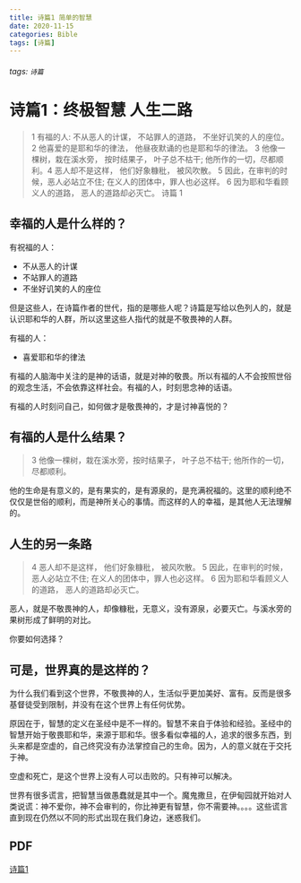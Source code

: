 ```yaml
---
title: 诗篇1 简单的智慧
date: 2020-11-15
categories: Bible
tags: [诗篇]
---
```


###### tags: `诗篇` 

# 诗篇1：终极智慧 人生二路

> 1 有福的人: 不从恶人的计谋， 不站罪人的道路， 不坐好讥笑的人的座位。 2 他喜爱的是耶和华的律法， 他昼夜默诵的也是耶和华的律法。 3 他像一棵树，栽在溪水旁， 按时结果子， 叶子总不枯干; 他所作的一切，尽都顺利。4 恶人却不是这样， 他们好象糠秕， 被风吹散。 5 因此，在审判的时候，恶人必站立不住; 在义人的团体中，罪人也必这样。 6 因为耶和华看顾义人的道路， 恶人的道路却必灭亡。
> 诗篇 1

## 幸福的人是什么样的？

有祝福的人：
- 不从恶人的计谋
- 不站罪人的道路
- 不坐好讥笑的人的座位

但是这些人，在诗篇作者的世代，指的是哪些人呢？诗篇是写给以色列人的，就是认识耶和华的人群，所以这里这些人指代的就是不敬畏神的人群。

有福的人：
- 喜爱耶和华的律法

有福的人脑海中关注的是神的话语，就是对神的敬畏。所以有福的人不会按照世俗的观念生活，不会依靠这样社会。有福的人，时刻思念神的话语。

有福的人时刻问自己，如何做才是敬畏神的，才是讨神喜悦的？

## 有福的人是什么结果？

> 3 他像一棵树，栽在溪水旁，按时结果子， 叶子总不枯干; 他所作的一切，尽都顺利。

他的生命是有意义的，是有果实的，是有源泉的，是充满祝福的。这里的顺利绝不仅仅是世俗的顺利，而是神所关心的事情。而这样的人的幸福，是其他人无法理解的。

## 人生的另一条路

>  4 恶人却不是这样， 他们好象糠秕， 被风吹散。 5 因此，在审判的时候，恶人必站立不住; 在义人的团体中，罪人也必这样。 6 因为耶和华看顾义人的道路， 恶人的道路却必灭亡。

恶人，就是不敬畏神的人，却像糠秕，无意义，没有源泉，必要灭亡。与溪水旁的果树形成了鲜明的对比。

你要如何选择？

## 可是，世界真的是这样的？

为什么我们看到这个世界，不敬畏神的人，生活似乎更加美好、富有。反而是很多基督徒受到限制，并没有在这个世界上有任何优势。

原因在于，智慧的定义在圣经中是不一样的。智慧不来自于体验和经验。圣经中的智慧开始于敬畏耶和华，来源于耶和华。很多看似幸福的人，追求的很多东西，到头来都是空虚的，自己终究没有办法掌控自己的生命。因为，人的意义就在于交托于神。

空虚和死亡，是这个世界上没有人可以击败的。只有神可以解决。

世界有很多谎言，把智慧当做愚蠢就是其中一个。魔鬼撒旦，在伊甸园就开始对人类说谎：神不爱你，神不会审判的，你比神更有智慧，你不需要神。。。。这些谎言直到现在仍然以不同的形式出现在我们身边，迷惑我们。

## PDF

[诗篇1](https://github.com/wangzhe3224/wangzhe3224.github.io/blob/hexo-source/source/pdfs/%E8%AF%97%E7%AF%871.pdf)